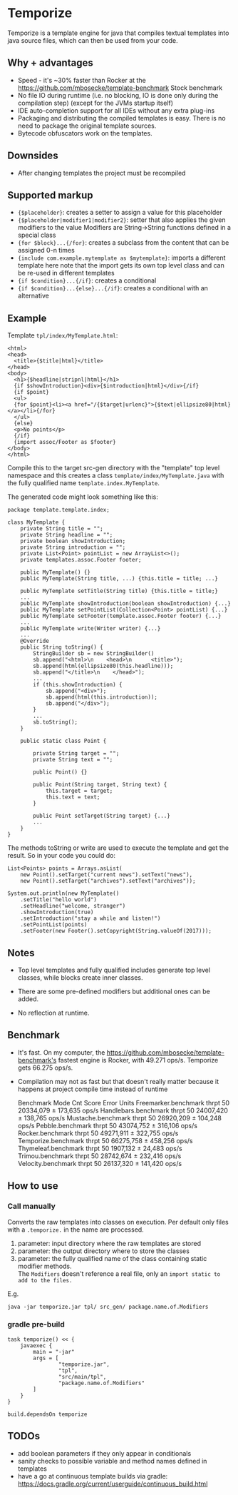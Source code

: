 # Temporize

Temporize is a template engine for java that compiles textual templates into java 
source files, which can then be used from your code.

## Why + advantages

* Speed - it's ~30% faster than Rocker at the https://github.com/mbosecke/template-benchmark 
  Stock benchmark
* No file IO during runtime (i.e. no blocking, IO is done only during the compilation step)
  (except for the JVMs startup itself)
* IDE auto-completion support for all IDEs without any extra plug-ins
* Packaging and distributing the compiled templates is easy. There is no need to 
  package the original template sources.
* Bytecode obfuscators work on the templates.

## Downsides

* After changing templates the project must be recompiled
 
## Supported markup
 
* `{$placeholder}`: creates a setter to assign a value for this placeholder
* `{$placeholder|modifier1|modifier2}`: setter that also applies the given modifiers to the value
  Modifiers are String->String functions defined in a special class
* `{for $block}...{/for}`: creates a subclass from the content that can be
 assigned 0-n times 
* `{include com.example.mytemplate as $mytemplate}`: imports a different template here
  note that the import gets its own top level class and can be re-used in different templates
* `{if $condition}...{/if}`: creates a conditional
* `{if $condition}...{else}...{/if}`: creates a conditional with an alternative

## Example

Template `tpl/index/MyTemplate.html`:

    <html>
    <head>
      <title>{$title|html}</title>
    </head>
    <body>
      <h1>{$headline|stripnl|html}</h1>
      {if $showIntroduction}<div>{$introduction|html}</div>{/if}
      {if $point} 
      <ul>
      {for $point}<li><a href="/{$target|urlenc}">{$text|ellipsize80|html}</a></li>{/for}
      </ul>
      {else}
      <p>No points</p>
      {/if}
      {import assoc/Footer as $footer}
    </body>
    </html>
    
Compile this to the target src-gen directory with the "template" top level namespace 
and this creates a class `template/index/MyTemplate.java` with the fully qualified name 
`template.index.MyTemplate`.

The generated code might look something like this:

    package template.template.index; 
    
    class MyTemplate {
        private String title = "";
        private String headline = "";
        private boolean showIntroduction;
        private String introduction = "";
        private List<Point> pointList = new ArrayList<>();
        private templates.assoc.Footer footer; 
        
        public MyTemplate() {}
        public MyTemplate(String title, ...) {this.title = title; ...}
        
        public MyTemplate setTitle(String title) {this.title = title;}
        ...
        public MyTemplate showIntroduction(boolean showIntroduction) {...}
        public MyTemplate setPointList(Collection<Point> pointList) {...}
        public MyTemplate setFooter(template.assoc.Footer footer) {...}
        ...
        public MyTemplate write(Writer writer) {...}
        ...
        @Override
        public String toString() {
            StringBuilder sb = new StringBuilder()
            sb.append("<html>\n    <head>\n      <title>");
            sb.append(html(ellipsize80(this.headline)));
            sb.append("</title>\n    </head>");
            ...
            if (this.showIntroduction) {
                sb.append("<div>");
                sb.append(html(this.introduction));
                sb.append("</div>");
            }
            ...
            sb.toString();
        }
        
        public static class Point {
        
            private String target = "";
            private String text = "";
            
            public Point() {}
            
            public Point(String target, String text) { 
                this.target = target;
                this.text = text; 
            }
            
            public Point setTarget(String target) {...}
            ...
        }
    }

The methods toString or write are used to execute the template and get the result. So
in your code you could do:

    List<Points> points = Arrays.asList(
        new Point().setTarget("current news").setText("news"),
        new Point().setTarget("archives").setText("archives"));

    System.out.println(new MyTemplate()
        .setTitle("hello world")
        .setHeadline("welcome, stranger")
        .showIntroduction(true)
        .setIntroduction("stay a while and listen!")
        .setPointList(points)
        .setFooter(new Footer().setCopyright(String.valueOf(2017)));

## Notes

* Top level templates and fully qualified includes generate top level classes,
 while blocks create inner classes.
 
* There are some pre-defined modifiers but additional ones can be added.

* No reflection at runtime.

## Benchmark

* It's fast. On my computer, the https://github.com/mbosecke/template-benchmark's 
  fastest engine is Rocker, with 49.271 ops/s. Temporize gets 66.275 ops/s.  
* Compilation may not as fast but that doesn't really matter because it happens at 
  project compile time instead of runtime
  
  
    Benchmark                     Mode  Cnt      Score     Error  Units
    Freemarker.benchmark         thrpt   50  20334,079 ± 173,635  ops/s
    Handlebars.benchmark         thrpt   50  24007,420 ± 138,765  ops/s
    Mustache.benchmark           thrpt   50  26920,209 ± 104,248  ops/s
    Pebble.benchmark             thrpt   50  43074,752 ± 316,106  ops/s
    Rocker.benchmark             thrpt   50  49271,911 ± 322,755  ops/s
    Temporize.benchmark          thrpt   50  66275,758 ± 458,256  ops/s
    Thymeleaf.benchmark          thrpt   50   1907,132 ±  24,483  ops/s
    Trimou.benchmark             thrpt   50  28742,674 ± 232,416  ops/s
    Velocity.benchmark           thrpt   50  26137,320 ± 141,420  ops/s

## How to use



### Call manually

Converts the raw templates into classes on execution. Per default only 
files with a `.temporize.` in the name are processed.  

1. parameter: input directory where the raw templates are stored
2. parameter: the output directory where to store the classes
3. parameter: the fully qualified name of the class containing static modifier methods.  
   The `Modifiers` doesn't reference a real file, only an `import static to add to the files.`    

E.g.

 `java -jar temporize.jar tpl/ src_gen/ package.name.of.Modifiers`

### gradle pre-build

    task temporize() << {
        javaexec {
            main = "-jar"
            args = [
                    "temporize.jar",
                    "tpl",
                    "src/main/tpl",
                    "package.name.of.Modifiers"
            ]
        }
    }
     
    build.dependsOn temporize

## TODOs

* add boolean parameters if they only appear in conditionals
* sanity checks to possible variable and method names defined in templates  
* have a go at continuous template builds via gradle: https://docs.gradle.org/current/userguide/continuous_build.html
